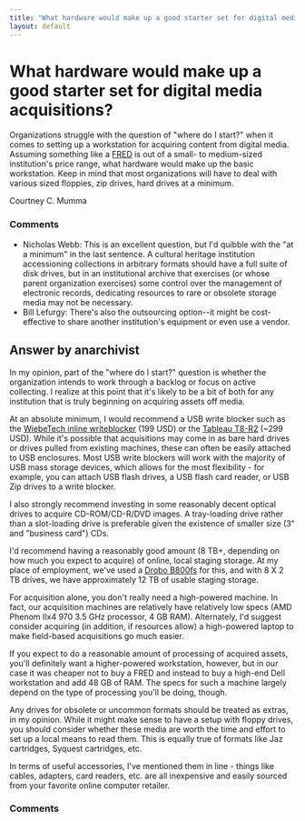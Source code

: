 ```yaml
---
title: "What hardware would make up a good starter set for digital media acquisitions?"
layout: default
---
```

What hardware would make up a good starter set for digital media acquisitions?
=====================
Organizations struggle with the question of "where do I start?" when it
comes to setting up a workstation for acquiring content from digital
media. Assuming something like a
[FRED](http://www.digitalintelligence.com/products/fred/) is out of a
small- to medium-sized institution's price range, what hardware would
make up the basic workstation. Keep in mind that most organizations will
have to deal with various sized floppies, zip drives, hard drives at a
minimum.

Courtney C. Mumma

### Comments ###
* Nicholas Webb: This is an excellent question, but I'd quibble with the "at a minimum"
in the last sentence. A cultural heritage institution accessioning
collections in arbitrary formats should have a full suite of disk
drives, but in an institutional archive that exercises (or whose parent
organization exercises) some control over the management of electronic
records, dedicating resources to rare or obsolete storage media may not
be necessary.
* Bill Lefurgy: There's also the outsourcing option--it might be cost-effective to share
another institution's equipment or even use a vendor.


Answer by anarchivist
----------------
In my opinion, part of the "where do I start?" question is whether the
organization intends to work through a backlog or focus on active
collecting. I realize at this point that it's likely to be a bit of both
for any institution that is truly beginning on acquiring assets off
media.

At an absolute minimum, I would recommend a USB write blocker such as
the [WiebeTech inline
writeblocker](http://www.wiebetech.com/products/USB-WriteBlocker.php)
(199 USD) or the [Tableau
T8-R2](http://www.tableau.com/index.php?pageid=products&model=T8-R2)
(\~299 USD). While it's possible that acquisitions may come in as bare
hard drives or drives pulled from existing machines, these can often be
easily attached to USB enclosures. Most USB write blockers will work
with the majority of USB mass storage devices, which allows for the most
flexibility - for example, you can attach USB flash drives, a USB flash
card reader, or USB Zip drives to a write blocker.

I also strongly recommend investing in some reasonably decent optical
drives to acquire CD-ROM/CD-R/DVD images. A tray-loading drive rather
than a slot-loading drive is preferable given the existence of smaller
size (3" and "business card") CDs.

I'd recommend having a reasonably good amount (8 TB+, depending on how
much you expect to acquire) of online, local staging storage. At my
place of employment, we've used a [Drobo
B800fs](http://www.drobo.com/products/business/b800fs/index.php) for
this, and with 8 X 2 TB drives, we have approximately 12 TB of usable
staging storage.

For acquisition alone, you don't really need a high-powered machine. In
fact, our acquisition machines are relatively have relatively low specs
(AMD Phenom IIx4 970 3.5 GHz processor, 4 GB RAM). Alternately, I'd
suggest consider acquiring (in addition, if resources allow) a
high-powered laptop to make field-based acquisitions go much easier.

If you expect to do a reasonable amount of processing of acquired
assets, you'll definitely want a higher-powered workstation, however,
but in our case it was cheaper not to buy a FRED and instead to buy a
high-end Dell workstation and add 48 GB of RAM. The specs for such a
machine largely depend on the type of processing you'll be doing,
though.

Any drives for obsolete or uncommon formats should be treated as extras,
in my opinion. While it might make sense to have a setup with floppy
drives, you should consider whether these media are worth the time and
effort to set up a local means to read them. This is equally true of
formats like Jaz cartridges, Syquest cartridges, etc.

In terms of useful accessories, I've mentioned them in line - things
like cables, adapters, card readers, etc. are all inexpensive and easily
sourced from your favorite online computer retailer.

### Comments ###

